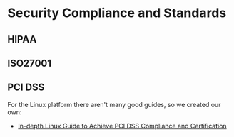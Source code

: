 # Security Compliance and Standards

## HIPAA

## ISO27001

## PCI DSS

For the Linux platform there aren't many good guides, so we created our own:
* [In-depth Linux Guide to Achieve PCI DSS Compliance and Certification](https://linux-audit.com/linux-systems-guide-to-achieve-pci-dss-compliance-and-certification/)
